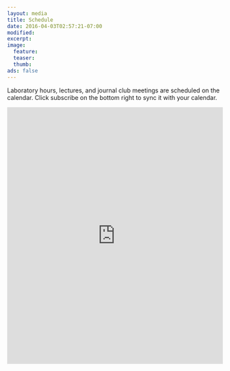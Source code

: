 ```yaml
---
layout: media
title: Schedule
date: 2016-04-03T02:57:21-07:00
modified:
excerpt:
image:
  feature:
  teaser:
  thumb:
ads: false
---
```

Laboratory hours, lectures, and journal club meetings are scheduled on the calendar.  Click subscribe on the bottom right to sync it with your calendar.
<div class="span9">
        <iframe src="https://calendar.google.com/calendar/htmlembed?src=sdwetlab@gmail.com&ctz=America/Los_Angeles&mode=MONTH" style=" border-width:0 " width="100%" height="600" frameborder="0" scrolling="no"></iframe>
        </div><!--/span-->
